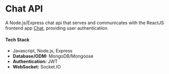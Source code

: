 # Chat API #
A Node.js/Express chat api that serves and communicates with the ReactJS frontend app [Chat](https://github.com/Henriquecleite/chat), providing user authentication.

#### Tech Stack ####
* Javascript, Node.js, Express
* **Database/ODM:** MongoDB/Mongoose
* **Authentication:** JWT
* **WebSocket:** Socket&#46;IO
